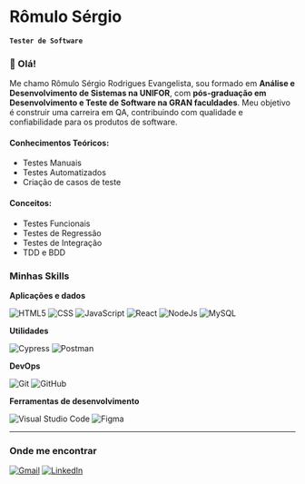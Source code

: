 # Rômulo Sérgio
**`Tester de Software`**

### 👋 Olá!

Me chamo Rômulo Sérgio Rodrigues Evangelista, sou formado em **Análise e Desenvolvimento de Sistemas na UNIFOR**, com **pós-graduação em Desenvolvimento e Teste de Software na GRAN faculdades**. Meu objetivo é construir uma carreira em QA, contribuindo com qualidade e confiabilidade para os produtos de software.

#### Conhecimentos Teóricos: 
- Testes Manuais
- Testes Automatizados
- Criação de casos de teste

#### Conceitos: 
- Testes Funcionais 
- Testes de Regressão 
- Testes de Integração
- TDD e BDD


### Minhas Skills

**Aplicações e dados**

![HTML5](https://img.shields.io/badge/-HTML5-333333?style=flat&logo=HTML5)
![CSS](https://img.shields.io/badge/-CSS-333333?style=flat&logo=CSS&logoColor=1572B6)
![JavaScript](https://img.shields.io/badge/-JavaScript-333333?style=flat&logo=javascript)
![React](https://img.shields.io/badge/-React-333333?style=flat&logo=react)
![NodeJs](https://img.shields.io/badge/Node.js-333333?style=flat&logo=node.js&logoColor=white)
![MySQL](https://img.shields.io/badge/-MySQL-333333?style=flat&logo=mysql)

**Utilidades**

![Cypress](https://img.shields.io/badge/-Cypress-333333?style=flat&logo=cypress)
![Postman](https://img.shields.io/badge/-Postman-333333?style=flat&logo=postman)

**DevOps**

![Git](https://img.shields.io/badge/-Git-333333?style=flat&logo=git)
![GitHub](https://img.shields.io/badge/-GitHub-333333?style=flat&logo=github)

**Ferramentas de desenvolvimento**

![Visual Studio Code](https://img.shields.io/badge/-Vs%20Code-333333?logo=vscode&logoColor=007ACC)
![Figma](https://img.shields.io/badge/-Figma-333333?style=flat&logo=figma&logoColor=007ACC)

---

### Onde me encontrar

<p align="left">
  <a href="romulosergiore@gmail.com" title="Gmail">
  <img src="https://img.shields.io/badge/-Gmail-FF0000?style=flat-square&labelColor=FF0000&logo=gmail&logoColor=white&link=romulosergiore@gmail.com" alt="Gmail"/></a>
  <a href="www.linkedin.com/in/romulosergiore" title="LinkedIn">
  <img src="https://img.shields.io/badge/-Linkedin-0e76a8?style=flat-square&logo=Linkedin&logoColor=white&link=www.linkedin.com/in/romulosergiore" alt="LinkedIn"/></a>
  </a>
</p>  
